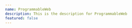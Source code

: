 ```yaml
---
name: ProgrammableWeb
description: This is the description for ProgrammableWeb
featured: false
---
```

